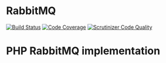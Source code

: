 # RabbitMQ

[![Build Status](https://travis-ci.org/ccovey/rabbitmq.svg?branch=master)](http://travis-ci.org/ccovey/rabbitmq)
[![Code Coverage](https://scrutinizer-ci.com/g/ccovey/rabbitmq/badges/coverage.png?b=master)](https://scrutinizer-ci.com/g/ccovey/rabbitmq/?branch=master)
[![Scrutinizer Code Quality](https://scrutinizer-ci.com/g/ccovey/rabbitmq/badges/quality-score.png?b=master)](https://scrutinizer-ci.com/g/ccovey/rabbitmq/?branch=master)


# PHP RabbitMQ implementation
